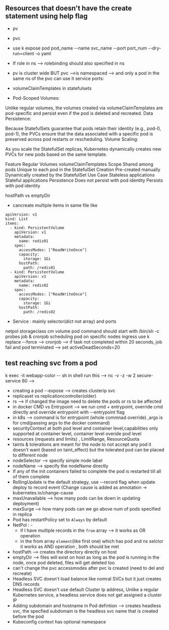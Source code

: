## Resources that doesn't have the create statement using help flag
- pv
- pvc

- use k expose pod pod_name --name svc_name --port port_num --dry-run=client -o yaml
- If role in ns --> rolebinding should also specified in ns
- pv is cluster wide BUT pvc -->is namespaced --> and only a pod in the same ns of the pvc can use it
service ports:
- volumeClaimTemplates in statefulsets
- Pod-Scoped Volumes:

Unlike regular volumes, the volumes created via volumeClaimTemplates are pod-specific and persist even if the pod is deleted and recreated.
Data Persistence:

Because StatefulSets guarantee that pods retain their identity (e.g., pod-0, pod-1), the PVCs ensure that the data associated with a specific pod is preserved across pod restarts or rescheduling.
Volume Scaling:

As you scale the StatefulSet replicas, Kubernetes dynamically creates new PVCs for new pods based on the same template.

Feature	    Regular Volumes	                    volumeClaimTemplates
Scope	    Shared among pods	                Unique to each pod in the StatefulSet
Creation	Pre-created manually	            Dynamically created by the StatefulSet
Use Case	Stateless applications	            Stateful applications
Persistence	Does not persist with pod identity	Persists with pod identity

hostPath vs emptyDir

- cancreate multiple items in same file like
```
apiVersion: v1
kind: List
items:
  - kind: PersistentVolume
    apiVersion: v1
    metadata:
      name: redis01
    spec:
      accessModes: ["ReadWriteOnce"]
      capacity:
        storage: 1Gi
      hostPath:
        path: /redis01
  - kind: PersistentVolume
    apiVersion: v1
    metadata:
      name: redis02
    spec:
      accessModes: ["ReadWriteOnce"]
      capacity:
        storage: 1Gi
      hostPath:
        path: /redis02
```
- Service : mainly selector(dict not array) and ports


netpol
storageclass
cm volume
pod command should start with /bin/sh -c
probes
job & cronjob
scheduling pod on specific nodes
ingress
use k replace --force -->
cronjob --> if task not completed within 20 seconds, job fail and pod terminated --> set activeDeadSeconds=20

## test reaching svc from a pod
k exec -it webapp-color -- sh
in shell run this -->  nc -v -z -w 2 secure-service 80 -->


- creating a pod --expose --> creates clusterip svc
- replicaset vs replicationcontroller(older)
- rs --> if changed the image need to delete the pods or rs to be affected
- in docker CMD vs Entrypoint --> we run cmd + entrypoint, override cmd directly and override entrypoint with --entrypoint flag
- in k8s --> command is for entrypoint (whole commnad override) ,args is for cmd(passing args to the docker command)
- securityContext at both pod level and container level,capabilities only supported at container level, container level overide pod level
- resources (requests and limits) , LimitRange, ResourceQuota
- taints & tolerations are meant for the node to not accept any pod  it doesn't want (based on taint_effect) but the tolerated pod can be placed to different node
- nodeSelector --> specify simple node label
- nodeName --> specify the nodeName directly
- If any of the init containers failed to complete the pod is restarted till all of them complete
- RollingUpdate is the default strategy, use --record flag when update deploy to record event (Change cause is added as annotation -> kubernetes.io/change-cause
- maxUnavailable --> how many pods can be down in updating deployment)
- maxSurge --> how many pods can we go above num of pods specified in replica
- Pod has restartPolicy set to `Always` by default
- NetPol : -
  - if I have multiple records in the `from` array --> it works as OR operation 
  - in the from array `element`(like first one) which has pod and ns selctor it works as AND operation , both should be met
- hostPath --> creates the directory directly on host
- emptyDir --> files will exist on host as long as the pod is running in the node, once pod deleted, files will get deleted too
- can't change the pvc accessmodes after pvc is created (need to del and recreate)
- Headless SVC doesn't load balance like nomral SVCs but it just creates DNS records
- Headless SVC doesn't use default Cluster Ip address, Unlike a regular Kubernetes service, a headless service does not get assigned a cluster IP
- Adding subdomain and hostname in Pod defintion --> creates headless svc, the specfied subdomain is the headless svc name that is created before the pod
- Kubeconfig context has optional namespace